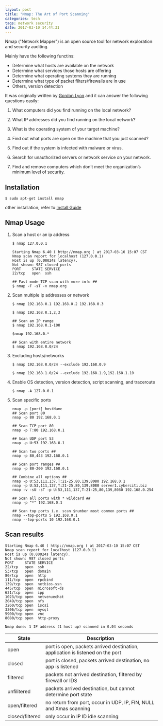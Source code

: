 ```yaml
---
layout: post
title: "Nmap: The Art of Port Scanning"
categories: tech
tags: network security
date: 2017-03-10 14:44:31
---
```


Nmap ("Network Mapper") is an open source tool for network exploration and security auditing.

Mainly have the following functins:

* Determine what hosts are available on the network
* Determine what services those hosts are offering
* Determine what operating systems they are running
* Determine what type of packet filters/firewalls are in use
* Others, version detection

It was originally written by [Gordon Lyon](https://en.wikipedia.org/wiki/Gordon_Lyon) and it can answer the following questions easily:

1. What computers did you find running on the local network?

2. What IP addresses did you find running on the local network?

3. What is the operating system of your target machine?

4. Find out what ports are open on the machine that you just scanned?

5. Find out if the system is infected with malware or virus.

6. Search for unauthorized servers or network service on your network.

7. Find and remove computers which don’t meet the organization’s minimum level of security.


## Installation

```
$ sudo apt-get install nmap
```

other installation, refer to [Install Guide](https://nmap.org/book/install.html)

## Nmap Usage

1. Scan a host or an ip address

   ```
   $ nmap 127.0.0.1

   Starting Nmap 6.40 ( http://nmap.org ) at 2017-03-10 15:07 CST
   Nmap scan report for localhost (127.0.0.1)
   Host is up (0.00024s latency).
   Not shown: 987 closed ports
   PORT     STATE SERVICE
   22/tcp   open  ssh

   ## Fast mode TCP scan with more info ##
   $ nmap -F -sT -v nmap.org
   ```

2. Scan multiple ip addresses or network

   ```
   $ nmap 192.168.0.1 192.168.0.2 192.168.0.3

   $ nmap 192.168.0.1,2,3

   ## Scan an IP range
   $ nmap 192.168.0.1-100

   $nmap 192.168.0.*

   ## Scan with entire network
   $ nmap 192.168.0.0/24

   ```

3. Excluding hosts/networks

   ```
   $ nmap 192.168.0.0/24 --exclude 192.168.0.9

   $ nmap 192.168.1.0/24 --exclude 192.168.1.9,192.168.1.10
   ```

4. Enable OS detection, version detection, script scanning, and traceroute

   ```
   $ nmap -A 127.0.0.1
   ```

5. Scan specific ports

   ```
   nmap -p [port] hostName
   ## Scan port 80
   nmap -p 80 192.168.0.1
	 
   ## Scan TCP port 80
   nmap -p T:80 192.168.0.1
	 
   ## Scan UDP port 53
   nmap -p U:53 192.168.0.1
 
   ## Scan two ports ##
   nmap -p 80,443 192.168.0.1
 
   ## Scan port ranges ##
   nmap -p 80-200 192.168.0.1
	 
   ## Combine all options ##
   nmap -p U:53,111,137,T:21-25,80,139,8080 192.168.0.1
   nmap -p U:53,111,137,T:21-25,80,139,8080 server1.cyberciti.biz
   nmap -v -sU -sT -p U:53,111,137,T:21-25,80,139,8080 192.168.0.254
	 
   ## Scan all ports with * wildcard ##
   nmap -p "*" 192.168.0.1
	 
   ## Scan top ports i.e. scan $number most common ports ##
   nmap --top-ports 5 192.168.0.1
   nmap --top-ports 10 192.168.0.1
   ```

## Scan results

```
Starting Nmap 6.40 ( http://nmap.org ) at 2017-03-10 15:07 CST
Nmap scan report for localhost (127.0.0.1)
Host is up (0.00024s latency).
Not shown: 987 closed ports
PORT     STATE SERVICE
22/tcp   open  ssh
53/tcp   open  domain
80/tcp   open  http
111/tcp  open  rpcbind
139/tcp  open  netbios-ssn
445/tcp  open  microsoft-ds
631/tcp  open  ipp
1023/tcp open  netvenuechat
2049/tcp open  nfs
3260/tcp open  iscsi
3306/tcp open  mysql
5900/tcp open  vnc
8080/tcp open  http-proxy

Nmap done: 1 IP address (1 host up) scanned in 0.04 seconds
```

| State           | Description                                                                    |
|-----------------|--------------------------------------------------------------------------------|
| open            | port is open, packets arrived destination, application is listened on the port |
| closed          | port is closed, packets arrived destination, no app is listened                |
| filtered        | packets not arrived destination, filtered by firewall or IDS                   |
| unfilitered     | packets arrived destination, but cannot determine port state                   |
| open/filtered   | no return from port, occur in UDP, IP, FIN, NULL and Xmas scanning             |
| closed/filtered | only occur in IP ID idle scanning                                              |
